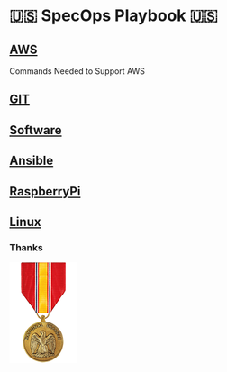 # 🇺🇸 SpecOps Playbook 🇺🇸

## [AWS](./AWS/aws.md)

<p>Commands Needed to Support AWS</p>

## [GIT](./GIT/git.md)

## [Software](./SOFTWARE/software.md)
## [Ansible](./SOFTWARE/ansible.md)
## [RaspberryPi](./RaspberryPI/pi.md)

## [Linux](./LINUXlinux.md)

### Thanks

![ndm](./images/NDM.png)
